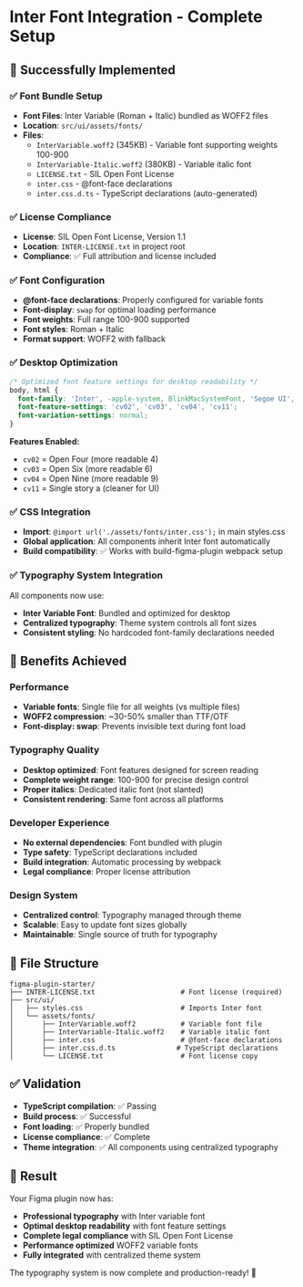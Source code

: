 # Inter Font Integration - Complete Setup

## 🎯 **Successfully Implemented**

### ✅ **Font Bundle Setup**
- **Font Files**: Inter Variable (Roman + Italic) bundled as WOFF2 files
- **Location**: `src/ui/assets/fonts/`
- **Files**:
  - `InterVariable.woff2` (345KB) - Variable font supporting weights 100-900
  - `InterVariable-Italic.woff2` (380KB) - Variable italic font
  - `LICENSE.txt` - SIL Open Font License
  - `inter.css` - @font-face declarations
  - `inter.css.d.ts` - TypeScript declarations (auto-generated)

### ✅ **License Compliance**
- **License**: SIL Open Font License, Version 1.1
- **Location**: `INTER-LICENSE.txt` in project root
- **Compliance**: ✅ Full attribution and license included

### ✅ **Font Configuration**
- **@font-face declarations**: Properly configured for variable fonts
- **Font-display**: `swap` for optimal loading performance
- **Font weights**: Full range 100-900 supported
- **Font styles**: Roman + Italic
- **Format support**: WOFF2 with fallback

### ✅ **Desktop Optimization**
```css
/* Optimized font feature settings for desktop readability */
body, html {
  font-family: 'Inter', -apple-system, BlinkMacSystemFont, 'Segoe UI', 'Roboto', 'Oxygen', 'Ubuntu', 'Cantarell', 'Open Sans', 'Helvetica Neue', sans-serif;
  font-feature-settings: 'cv02', 'cv03', 'cv04', 'cv11';
  font-variation-settings: normal;
}
```

**Features Enabled:**
- `cv02` = Open Four (more readable 4)
- `cv03` = Open Six (more readable 6)
- `cv04` = Open Nine (more readable 9)
- `cv11` = Single story a (cleaner for UI)

### ✅ **CSS Integration**
- **Import**: `@import url('./assets/fonts/inter.css');` in main styles.css
- **Global application**: All components inherit Inter font automatically
- **Build compatibility**: ✅ Works with build-figma-plugin webpack setup

### ✅ **Typography System Integration**
All components now use:
- **Inter Variable Font**: Bundled and optimized for desktop
- **Centralized typography**: Theme system controls all font sizes
- **Consistent styling**: No hardcoded font-family declarations needed

## 🚀 **Benefits Achieved**

### **Performance**
- **Variable fonts**: Single file for all weights (vs multiple files)
- **WOFF2 compression**: ~30-50% smaller than TTF/OTF
- **Font-display: swap**: Prevents invisible text during font load

### **Typography Quality**
- **Desktop optimized**: Font features designed for screen reading
- **Complete weight range**: 100-900 for precise design control
- **Proper italics**: Dedicated italic font (not slanted)
- **Consistent rendering**: Same font across all platforms

### **Developer Experience**
- **No external dependencies**: Font bundled with plugin
- **Type safety**: TypeScript declarations included
- **Build integration**: Automatic processing by webpack
- **Legal compliance**: Proper license attribution

### **Design System**
- **Centralized control**: Typography managed through theme
- **Scalable**: Easy to update font sizes globally
- **Maintainable**: Single source of truth for typography

## 📁 **File Structure**
```
figma-plugin-starter/
├── INTER-LICENSE.txt                     # Font license (required)
├── src/ui/
│   ├── styles.css                        # Imports Inter font
│   └── assets/fonts/
│       ├── InterVariable.woff2           # Variable font file
│       ├── InterVariable-Italic.woff2    # Variable italic font
│       ├── inter.css                     # @font-face declarations
│       ├── inter.css.d.ts               # TypeScript declarations
│       └── LICENSE.txt                   # Font license copy
```

## ✅ **Validation**
- **TypeScript compilation**: ✅ Passing
- **Build process**: ✅ Successful
- **Font loading**: ✅ Properly bundled
- **License compliance**: ✅ Complete
- **Theme integration**: ✅ All components using centralized typography

## 🎉 **Result**
Your Figma plugin now has:
- **Professional typography** with Inter variable font
- **Optimal desktop readability** with font feature settings
- **Complete legal compliance** with SIL Open Font License
- **Performance optimized** WOFF2 variable fonts
- **Fully integrated** with centralized theme system

The typography system is now complete and production-ready! 🚀
